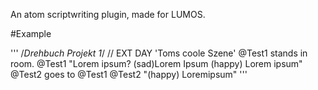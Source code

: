 An atom scriptwriting plugin, made for LUMOS.

#Example

'''
/*Drehbuch Projekt 1*/
// EXT DAY 'Toms coole Szene'
@Test1 stands in room.
@Test1 "Lorem ipsum?
(sad)Lorem Ipsum
(happy) Lorem ipsum"
@Test2 goes to @Test1
@Test2 "(happy) Loremipsum"
'''
